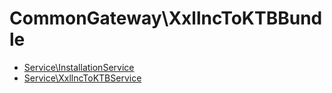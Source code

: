 # CommonGateway\XxllncToKTBBundle

* [Service\InstallationService](Service/InstallationService.md) 
* [Service\XxllncToKTBService](Service/XxllncToKTBService.md) 
